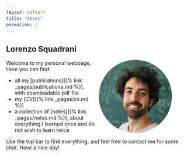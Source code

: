 ```yaml
---
layout: default
title: "About"
permalink: /
---
```


## Lorenzo Squadrani

<img src="/assets/images/profile.jpg" alt="Profile picture" 
     style="float: right; margin-left: 10px; margin-right: 50px; width: 200px; border-radius: 50%; border: 0px solid #0073e6;;">

Welcome to my personal webpage. Here you can find:

- all my [publications]({% link _pages/publications.md %}), with downloadable pdf file
- my [CV]({% link _pages/cv.md %})
- a collection of [notes]({% link _pages/notes.md %}), about everything I learned once and do not wish to learn twice

Use the top bar to find everything, and feel free to contact me for some chat. Have a nice day!

